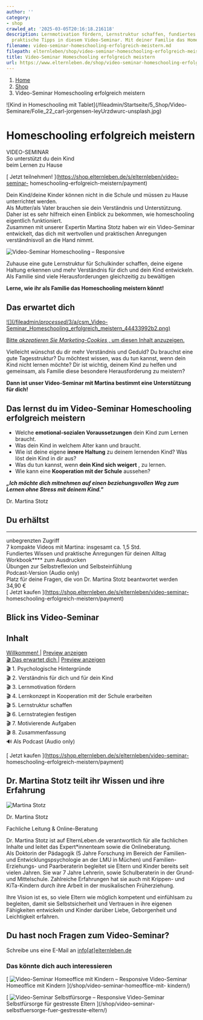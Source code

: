 ```yaml
---
author: ''
category:
- shop
crawled_at: '2025-03-05T20:16:18.216118'
description: Lernmotivation fördern, Lernstruktur schaffen, fundiertes Wissen und
  praktische Tipps in diesem Video-Seminar. Mit deiner Familie das Homeschooling meistern.
filename: video-seminar-homeschooling-erfolgreich-meistern.md
filepath: elternleben/shop/video-seminar-homeschooling-erfolgreich-meistern.md
title: Video-Seminar Homeschooling erfolgreich meistern
url: https://www.elternleben.de/shop/video-seminar-homeschooling-erfolgreich-meistern/
---
```


  1. [ Home ](/)
  2. [ Shop ](/shop)
  3. Video-Seminar Homeschooling erfolgreich meistern

![Kind in Homeschooling mit Tablet](/fileadmin/Startseite/5_Shop/Video-
Seminare/Folie_22_carl-jorgensen-leyUrzdwurc-unsplash.jpg)

#  Homeschooling erfolgreich meistern

VIDEO-SEMINAR  
So unterstützt du dein Kind  
beim Lernen zu Hause

[ Jetzt teilnehmen! ](https://shop.elternleben.de/s/elternleben/video-seminar-
homeschooling-erfolgreich-meistern/payment)

Dein Kind/deine Kinder können nicht in die Schule und müssen zu Hause
unterrichtet werden.  
Als Mutter/als Vater brauchen sie dein Verständnis und Unterstützung.  
Daher ist es sehr hilfreich einen Einblick zu bekommen, wie homeschooling
eigentlich funktioniert.  
Zusammen mit unserer Expertin Martina Stotz haben wir ein Video-Seminar
entwickelt, das dich mit wertvollen und praktischen Anregungen verständnisvoll
an die Hand nimmt.

![Video-Seminar Homeschooling –
Responsive](/fileadmin/_processed_/d/c/csm_VideoSeminar_Homeschooling_teaser_01_6e44abcb67.png)

Zuhause eine gute Lernstruktur für Schulkinder schaffen, deine eigene Haltung
erkennen und mehr Verständnis für dich und dein Kind entwickeln.  
Als Familie sind viele Herausforderungen gleichzeitig zu bewältigen

**Lerne, wie ihr als Familie das Homeschooling meistern könnt!**

##  Das erwartet dich

[ ![](/fileadmin/_processed_/3/a/csm_Video-
Seminar_Homeschooling_erfolgreich_meistern_44433992b2.png)
](javascript:Cookiebot.renew\(\))

[Bitte _akzeptieren Sie Marketing-Cookies_ , um diesen Inhalt
anzuzeigen.](javascript:Cookiebot.renew\(\))

Vielleicht wünschst du dir mehr Verständnis und Geduld? Du brauchst eine gute
Tagesstruktur? Du möchtest wissen, was du tun kannst, wenn dein Kind nicht
lernen möchte? Dir ist wichtig, deinem Kind zu helfen und gemeinsam, als
Familie diese besondere Herausforderung zu meistern?

**Dann ist unser Video-Seminar mit Martina bestimmt eine Unterstützung für
dich!**

##  Das lernst du im Video-Seminar Homeschooling erfolgreich meistern

  * Welche **emotional-sozialen Voraussetzungen** dein Kind zum Lernen braucht.
  * Was dein Kind in welchem Alter kann und braucht.
  * Wie ist deine eigene **innere Haltung** zu deinem lernenden Kind? Was löst dein Kind in dir aus?
  * Was du tun kannst, wenn **dein Kind sich weigert** , zu lernen.
  * Wie kann eine **Kooperation mit der Schule** aussehen?

**_„Ich möchte dich mitnehmen auf einen beziehungsvollen Weg zum Lernen ohne
Stress mit deinem Kind."_**

Dr. Martina Stotz

## Du erhältst  
  
---  
 unbegrenzten Zugriff  
 7 kompakte Videos mit Martina:
insgesamt ca. 1,5 Std.  
 Fundiertes Wissen und
praktische Anregungen für deinen Alltag  
 Workbook**** zum Ausdrucken  
 Übungen zur Selbstreflexion und
Selbsteinfühlung  
 Podcast-Version (Audio only)  
 Platz für deine Fragen, die von
Dr. Martina Stotz beantwortet werden  
34,90 €  
[ Jetzt kaufen ](https://shop.elternleben.de/s/elternleben/video-seminar-
homeschooling-erfolgreich-meistern/payment)  
  
##  Blick ins Video-Seminar

Inhalt  
---  
[ Willkommen! ](https://elopage.com/s/elternleben/video-seminar-homeschooling-erfolgreich-meistern/preview?lesson_id=829419&pk_vid=df9b14d1e00e6f6c1695727587691c0a "Willkommen!") |  [ Preview anzeigen ](https://elopage.com/s/elternleben/video-seminar-homeschooling-erfolgreich-meistern/preview?lesson_id=829419&pk_vid=df9b14d1e00e6f6c1695727587691c0a "Preview anzeigen: Willkommen!")  
[ 🎬 Das erwartet dich ](https://elopage.com/s/elternleben/video-seminar-homeschooling-erfolgreich-meistern/preview?lesson_id=829420&pk_vid=df9b14d1e00e6f6c1695727606691c0a "Das erwartet dich") |  [ Preview anzeigen ](https://elopage.com/s/elternleben/video-seminar-homeschooling-erfolgreich-meistern/preview?lesson_id=829420&pk_vid=df9b14d1e00e6f6c1695727606691c0a "Preview anzeigen: Das erwartet dich")  
🎬 1\. Psychologische Hintergründe  
🎬 2\. Verständnis für dich und für dein Kind  
🎬 3\. Lernmotivation fördern  
🎬 4\. Lernkonzept in Kooperation mit der Schule erarbeiten  
🎬 5\. Lernstruktur schaffen  
🎬 6\. Lernstrategien festigen  
🎬 7\. Motivierende Aufgaben  
🎬 8\. Zusammenfassung  
🔊 Als Podcast (Audio only)  
  
[ Jetzt kaufen ](https://shop.elternleben.de/s/elternleben/video-seminar-
homeschooling-erfolgreich-meistern/payment)

##  Dr. Martina Stotz teilt ihr Wissen und ihre Erfahrung

![Martina
Stotz](/fileadmin/_processed_/2/4/csm_Dr._Martina_Stotz_NAH_neu_90a21d79e3.jpeg)

Dr. Martina Stotz

Fachliche Leitung & Online-Beratung

Dr. Martina Stotz ist auf ElternLeben.de verantwortlich für alle fachlichen
Inhalte und leitet das Expert*innenteam sowie die Onlineberatung.  
Als Doktorin der Pädagogik (5 Jahre Forschung im Bereich der Familien- und
Entwicklungspsychologie an der LMU in Müchen) und Familien- Erziehungs- und
Paarberaterin begleitet sie Eltern und Kinder bereits seit vielen Jahren. Sie
war 7 Jahre Lehrerin, sowie Schulberaterin in der Grund- und Mittelschule.
Zahlreiche Erfahrungen hat sie auch mit Krippen- und KiTa-Kindern durch ihre
Arbeit in der musikalischen Früherziehung.  
  
Ihre Vision ist es, so viele Eltern wie möglich kompetent und einfühlsam zu
begleiten, damit sie Selbstsicherheit und Vertrauen in ihre eigenen
Fähigkeiten entwickeln und Kinder darüber Liebe, Geborgenheit und Leichtigkeit
erfahren.

##  Du hast noch Fragen zum Video-Seminar?

Schreibe uns eine E-Mail an
[info[at]elternleben.de](javascript:linkTo_UnCryptMailto\(%27nbjmup%2BjogpAfmufsomfcfo%5C%2Fef%27\);)

### Das könnte dich auch interessieren

[ ![Video-Seminar Homeoffice mit Kindern –
Responsive](/fileadmin/_processed_/9/4/csm_VideoSeminar_Homeoffice_teaser_01_ae8ca7f65b.png)
Video-Seminar Homeoffice mit Kindern ](/shop/video-seminar-homeoffice-mit-
kindern/)

[ ![Video-Seminar Selbstfürsorge –
Responsive](/fileadmin/_processed_/2/b/csm_VideoSeminar_Selbstfuersorge_teaserbild_v2_e3ba0508ca.png)
Video-Seminar Selbstfürsorge für gestresste Eltern ](/shop/video-seminar-
selbstfuersorge-fuer-gestresste-eltern/)

[ ](/shop/video-seminar-homeschooling-erfolgreich-meistern/)

